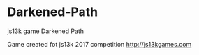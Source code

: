 # Darkened-Path
js13k game Darkened Path


Game created fot js13k 2017 competition http://js13kgames.com
